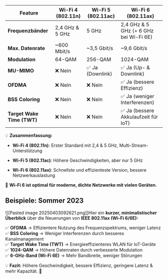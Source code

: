 | Feature                    | **Wi-Fi 4 (802.11n)** | **Wi-Fi 5 (802.11ac)** | **Wi-Fi 6 (802.11ax)**                 |
| -------------------------- | --------------------- | ---------------------- | -------------------------------------- |
| **Frequenzbänder**         | 2,4 GHz & 5 GHz       | 5 GHz                  | 2,4 GHz & 5 GHz (+ 6 GHz bei Wi-Fi 6E) |
| **Max. Datenrate**         | ~600 Mbit/s           | ~3,5 Gbit/s            | ~9,6 Gbit/s                            |
| **Modulation**             | 64-QAM                | 256-QAM                | 1024-QAM                               |
| **MU-MIMO**                | ❌ Nein                | ✅ Ja (Downlink)        | ✅ Ja (Up- & Downlink)                  |
| **OFDMA**                  | ❌ Nein                | ❌ Nein                 | ✅ Ja (bessere Effizienz)               |
| **BSS Coloring**           | ❌ Nein                | ❌ Nein                 | ✅ Ja (weniger Interferenzen)           |
| **Target Wake Time (TWT)** | ❌ Nein                | ❌ Nein                 | ✅ Ja (bessere Akkulaufzeit für IoT)    |

💡 **Zusammenfassung:**

- **Wi-Fi 4 (802.11n)**: Erster Standard mit 2,4 & 5 GHz, Multi-Stream-Unterstützung
    
- **Wi-Fi 5 (802.11ac)**: Höhere Geschwindigkeiten, aber nur 5 GHz
    
- **Wi-Fi 6 (802.11ax)**: Schnellste und effizienteste Version, bessere Netzwerkauslastung
    

🚀 **Wi-Fi 6 ist optimal für moderne, dichte Netzwerke mit vielen Geräten.**


## Beispiele: Sommer 2023
![[Pasted image 20250403092621.png]]Hier ein **kurzer, minimalistischer Überblick** über die Neuerungen von **IEEE 802.11ax (Wi-Fi 6/6E):**

✅ **OFDMA** → Effizientere Nutzung des Frequenzspektrums, weniger Latenz  
✅ **BSS Coloring** → Weniger Interferenzen durch besseres Kanalmanagement  
✅ **Target Wake Time (TWT)** → Energieeffizienteres WLAN für IoT-Geräte  
✅ **1024-QAM** → Höhere Datenraten durch verbesserte Modulation  
✅ **6-GHz-Band (Wi-Fi 6E)** → Mehr Bandbreite, weniger Störungen

💡 **Fazit:** Höhere Geschwindigkeit, bessere Effizienz, geringere Latenz & mehr Kapazität. 🚀